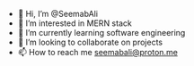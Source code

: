 - 👋 Hi, I’m @SeemabAli
- 👀 I’m interested in MERN stack
- 🌱 I’m currently learning software engineering
- 💞️ I’m looking to collaborate on projects
- 📫 How to reach me seemabali@proton.me

<!---
SeemabAli/SeemabAli is a ✨ special ✨ repository because its `README.md` (this file) appears on your GitHub profile.
You can click the Preview link to take a look at your changes.
--->

